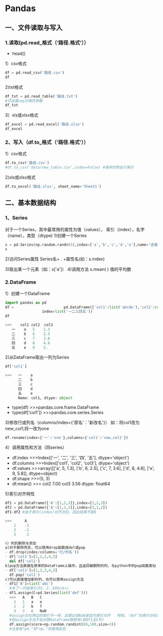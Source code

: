 # Pandas

## 一、文件读取与写入

### 1.读取(pd.read_格式（‘路径.格式’））

- head()

1）csv格式

```python
df = pd.read_csv('路径.csv')
df
```

2)txt格式

```python
df_txt = pd.read_table('路径.txt') 
#可设置sep分隔符参数
df_txt
```

3）xls或xlsx格式
```python
df_excel = pd.read_excel('路径.xlsx')
df_excel
```

### 2、写入（df.to_格式（‘路径.格式’））
1）csv格式
```python
df.to_csv('路径.csv')
#df.to_csv('data/new_table.csv',index=False) #保存时除去行索引
```
2)xls或xlsx格式
```python
df.to_excel('路径.xlsx', sheet_name='Sheet1')
```

## 二、基本数据结构
### 1、Series
对于一个Series，其中最常用的属性为值（values），
索引（index），名字（name），类型（dtype)
1)创建一个Series
```python
s = pd.Series(np.random.randn(5),index=['a','b','c','d','e'],name='这是一个Series',dtype='float64')
s
```
2)访问Series属性
Series名+ . +属性名(如：s.index)

3)取出某一个元素（如：s['a']）
4)调用方法
s.mean( )   值的平均数

### 2.DataFrame
1）创建一个DataFrame
```python
import pandas as pd
df =                       pd.DataFrame({'col1':list('abcde'),'col2':range(5,10),'col3':[1.3,2.5,3.6,4.6,5.8]},
                 index=list('一二三四五'))
df

>>>    col1	col2  col3
   一	a	5	 1.3
   二	b	6	 2.5
   三	c	7	 3.6
   四	d	8	 4.6
   五	e	9	 5.
```
2)从DataFrame取出一列为Series
```python
df['col1']

>>>   一    a
      二    b
      三    c
      四    d
      五    e
      Name: col1, dtype: object
```

- type(df)    >>>pandas.core.frame.DataFrame
- type(df['col1'])   >>>pandas.core.series.Series

3)修改行或列名（columns/index={'原名'：'新改名'}）
如：将col1改为new_col1;将一改为one
```python
df.rename(index={'一':'one'},columns={'col1':'new_col1'})
```
4）调用属性和方法（同series）
- df.index    >>>Index(['一', '二', '三', '四', '五'], dtype='object')
- df.columns   >>>Index(['col1', 'col2', 'col3'], dtype='object')
- df.values   >>>array([['a', 5, 1.3],
                 ['b', 6, 2.5],
                 ['c', 7, 3.6],
                 ['d', 8, 4.6],
                 ['e', 9, 5.8]], dtype=object)
- df.shape   >>>(5, 3)
- df.mean()   >>> col2    7.00
             col3    3.56
             dtype: float64

5)索引对齐特性
```python
df1 = pd.DataFrame({'A':[1,2,3]},index=[1,2,3])
df2 = pd.DataFrame({'A':[1,2,3]},index=[3,1,2])
df1-df2 #由于索引(index)对齐对应，因此结果不是0

>>>      A
    1	 -1
    2	 -1
    3     2

6）列的删除与添加
a)对于删除而言，可以使用drop函数或del或pop 
- df.drop(index/columns='行/列名'))
- df['col1']=[1,2,3,4,5]
  del df['col1']
b)pop方法直接在原来的DataFrame上操作，且返回被删除的列，与python中的pop函数类似
- df['col1']=[1,2,3,4,5]
  df.pop('col1')
c)可以直接增加新的列，也可以使用assign方法
- df1['B']=list('abc')   
  #多了一列按索引为1、2、3的a\b\c
- df1.assign(C=pd.Series(list('def')))
  >>>   A	B	C
    1	1	a	e
    2	2	b	f
    3	3	c	NaN
  #assign左右两边的索引不一样，这里出现NaN是因为索引对齐   特性，'def’的索引分别对应[0,1,2]，因此C列索引3为NaN。
  #但assign方法不会对原DataFrame做修改(即df1无C列)
  df.assign(score=np.random.randint(60,100,size=3))
  #注意有"pd."和"np."的使用区别
  

